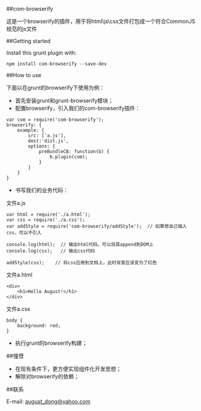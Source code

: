 ﻿##com-browserify

这是一个browserify的插件，用于将html\js\css文件打包成一个符合CommonJS规范的js文件

##Getting started

Install this grunt plugin with: 

```shell
npm install com-browserify --save-dev
```

##How to use

下面以在grunt的browserify下使用为例：

* 首先安装grunt和grunt-browserify模块；
* 配置browserify，引入我们的com-browserify插件：

```shell
var com = require('com-browserify');
browserify: {
    example: {
        src: ['a.js'],
        dest:'dist.js',
        options: {
            preBundleCB: function(b) {
                b.plugin(com);
            }
        }
    }
}
```

* 书写我们的业务代码：

文件a.js
 
```shell
var html = require('./a.html');
var css = require('./a.css');
var addStyle = require('com-browserify/addStyle');  // 如果想自己插入css，可以不引入

console.log(html);  // 输出html代码，可以将其append到DOM上
console.log(css);   // 输出css代码

addStyle(css);    // 将css应用到文档上，此时背景应该变为了红色
```

文件a.html

```shell
<div>
    <h1>Hello August!</h1>
</div>
```

文件a.css

```shell
body {
    background: red;
}
```

* 执行grunt的browserify构建；

##憧憬

* 在现有条件下，更方便实现组件化开发思想；
* 解除对browserify的依赖；

##联系

E-mail: august_dong@yahoo.com